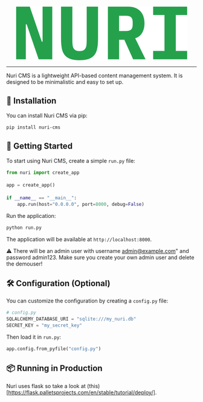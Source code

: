 <p align="center"><img src="/logo.svg" alt="Logo"></p>

---

Nuri CMS is a lightweight API-based content management system.
It is designed to be minimalistic and easy to set up.

## 🚀 Installation

You can install Nuri CMS via pip:

```bash
pip install nuri-cms
```

## 📌 Getting Started

To start using Nuri CMS, create a simple `run.py` file:

```python
from nuri import create_app

app = create_app()

if __name__ == "__main__":
    app.run(host="0.0.0.0", port=8000, debug=False)
```

Run the application:

```bash
python run.py
```

The application will be available at `http://localhost:8000`.

⚠️ There will be an admin user with username admin@example.com" and password admin123.
Make sure you create your own admin user and delete the demouser!

## 🛠 Configuration (Optional)

You can customize the configuration by creating a `config.py` file:

```python
# config.py
SQLALCHEMY_DATABASE_URI = "sqlite:///my_nuri.db"
SECRET_KEY = "my_secret_key"
```

Then load it in `run.py`:

```python
app.config.from_pyfile("config.py")
```

## 📦 Running in Production

Nuri uses flask so take a look at (this)[https://flask.palletsprojects.com/en/stable/tutorial/deploy/]. 
